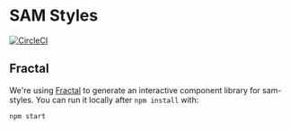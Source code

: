 # SAM Styles

[![CircleCI](https://circleci.com/gh/GSA/sam-styles.svg?style=shield)](https://circleci.com/gh/GSA/sam-styles)

## Fractal

We're using [Fractal](http://fractal.build) to generate an interactive component library for sam-styles. You can run it locally after `npm install` with:

```sh
npm start
```
